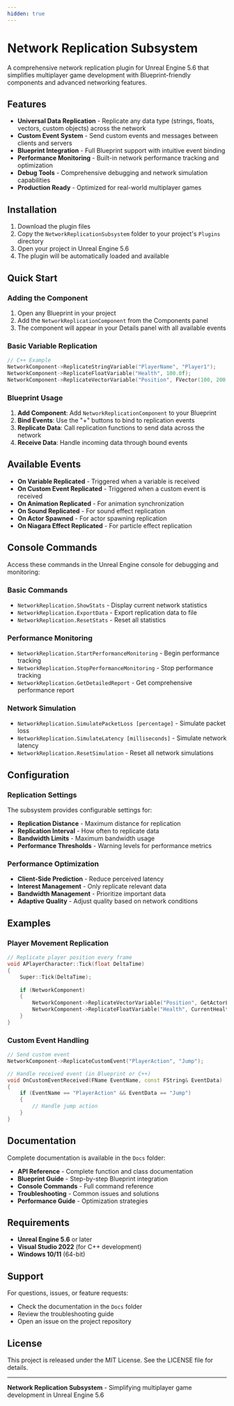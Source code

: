 ```yaml
---
hidden: true
---
```


# Network Replication Subsystem

A comprehensive network replication plugin for Unreal Engine 5.6 that simplifies multiplayer game development with Blueprint-friendly components and advanced networking features.

## Features

* **Universal Data Replication** - Replicate any data type (strings, floats, vectors, custom objects) across the network
* **Custom Event System** - Send custom events and messages between clients and servers
* **Blueprint Integration** - Full Blueprint support with intuitive event binding
* **Performance Monitoring** - Built-in network performance tracking and optimization
* **Debug Tools** - Comprehensive debugging and network simulation capabilities
* **Production Ready** - Optimized for real-world multiplayer games

## Installation

1. Download the plugin files
2. Copy the `NetworkReplicationSubsystem` folder to your project's `Plugins` directory
3. Open your project in Unreal Engine 5.6
4. The plugin will be automatically loaded and available

## Quick Start

### Adding the Component

1. Open any Blueprint in your project
2. Add the `NetworkReplicationComponent` from the Components panel
3. The component will appear in your Details panel with all available events

### Basic Variable Replication

```cpp
// C++ Example
NetworkComponent->ReplicateStringVariable("PlayerName", "Player1");
NetworkComponent->ReplicateFloatVariable("Health", 100.0f);
NetworkComponent->ReplicateVectorVariable("Position", FVector(100, 200, 300));
```

### Blueprint Usage

1. **Add Component**: Add `NetworkReplicationComponent` to your Blueprint
2. **Bind Events**: Use the "+" buttons to bind to replication events
3. **Replicate Data**: Call replication functions to send data across the network
4. **Receive Data**: Handle incoming data through bound events

## Available Events

* **On Variable Replicated** - Triggered when a variable is received
* **On Custom Event Replicated** - Triggered when a custom event is received
* **On Animation Replicated** - For animation synchronization
* **On Sound Replicated** - For sound effect replication
* **On Actor Spawned** - For actor spawning replication
* **On Niagara Effect Replicated** - For particle effect replication

## Console Commands

Access these commands in the Unreal Engine console for debugging and monitoring:

### Basic Commands

* `NetworkReplication.ShowStats` - Display current network statistics
* `NetworkReplication.ExportData` - Export replication data to file
* `NetworkReplication.ResetStats` - Reset all statistics

### Performance Monitoring

* `NetworkReplication.StartPerformanceMonitoring` - Begin performance tracking
* `NetworkReplication.StopPerformanceMonitoring` - Stop performance tracking
* `NetworkReplication.GetDetailedReport` - Get comprehensive performance report

### Network Simulation

* `NetworkReplication.SimulatePacketLoss [percentage]` - Simulate packet loss
* `NetworkReplication.SimulateLatency [milliseconds]` - Simulate network latency
* `NetworkReplication.ResetSimulation` - Reset all network simulations

## Configuration

### Replication Settings

The subsystem provides configurable settings for:

* **Replication Distance** - Maximum distance for replication
* **Replication Interval** - How often to replicate data
* **Bandwidth Limits** - Maximum bandwidth usage
* **Performance Thresholds** - Warning levels for performance metrics

### Performance Optimization

* **Client-Side Prediction** - Reduce perceived latency
* **Interest Management** - Only replicate relevant data
* **Bandwidth Management** - Prioritize important data
* **Adaptive Quality** - Adjust quality based on network conditions

## Examples

### Player Movement Replication

```cpp
// Replicate player position every frame
void APlayerCharacter::Tick(float DeltaTime)
{
    Super::Tick(DeltaTime);
    
    if (NetworkComponent)
    {
        NetworkComponent->ReplicateVectorVariable("Position", GetActorLocation());
        NetworkComponent->ReplicateFloatVariable("Health", CurrentHealth);
    }
}
```

### Custom Event Handling

```cpp
// Send custom event
NetworkComponent->ReplicateCustomEvent("PlayerAction", "Jump");

// Handle received event (in Blueprint or C++)
void OnCustomEventReceived(FName EventName, const FString& EventData)
{
    if (EventName == "PlayerAction" && EventData == "Jump")
    {
        // Handle jump action
    }
}
```

## Documentation

Complete documentation is available in the `Docs` folder:

* **API Reference** - Complete function and class documentation
* **Blueprint Guide** - Step-by-step Blueprint integration
* **Console Commands** - Full command reference
* **Troubleshooting** - Common issues and solutions
* **Performance Guide** - Optimization strategies

## Requirements

* **Unreal Engine 5.6** or later
* **Visual Studio 2022** (for C++ development)
* **Windows 10/11** (64-bit)

## Support

For questions, issues, or feature requests:

* Check the documentation in the `Docs` folder
* Review the troubleshooting guide
* Open an issue on the project repository

## License

This project is released under the MIT License. See the LICENSE file for details.

***

**Network Replication Subsystem** - Simplifying multiplayer game development in Unreal Engine 5.6
